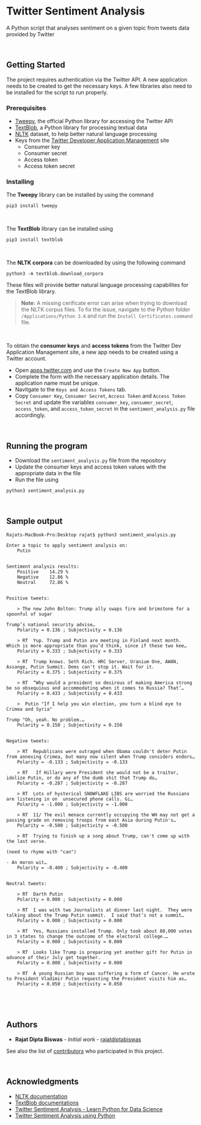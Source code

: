 # Twitter Sentiment Analysis
A Python script that analyses sentiment on a given topic from tweets data provided by Twitter

</br>

## Getting Started

The project requires authentication via the Twitter API. A new application needs to be created to get the necessary keys. A few libraries also need to be installed for the script to run properly.

### Prerequisites

* [Tweepy](http://www.tweepy.org), the official Python library for accessing the Twitter API
* [TextBlob](https://textblob.readthedocs.io/en/dev/), a Python library for processing textual data
* [NLTK](https://www.nltk.org) dataset, to help better natural language processing
* Keys from the [Twitter Developer Application Management](https://apps.twitter.com/) site
  - Consumer key
  - Consumer secret
  - Access token
  - Access token secret
  
### Installing

The **Tweepy** library can be installed by using the command
```
pip3 install tweepy
```  
</br>

The **TextBlob** library can be installed using
```
pip3 install textblob
```  
</br>

The **NLTK corpora** can be downloaded by using the following command
```
python3 -m textblob.download_corpora
```
These files will provide better natural language processing capabilites for the TextBlob library. 

> **Note:** A missing cerificate error can arise when trying to download the NLTK corpus files. To fix the issue, navigate to the Python folder `/Applications/Python 3.6` and run the `Install Certificates.command` file.

</br>

To obtain the **consumer keys** and **access tokens** from the Twitter Dev Application Management site, a new app needs to be created using a Twitter account.

* Open [apps.twitter.com](https://apps.twitter.com/) and use the `Create New App` button.
* Complete the form with the necessary application details. The application name must be unique.
* Navitgate to the `Keys and Access Tokens` tab.
* Copy `Consumer Key`, `Consumer Secret`, `Access Token` and `Access Token Secret` and update the variables `consumer_key`, `consumer_secret`, `access_token`, and `access_token_secret` in the `sentiment_analysis.py` file accordingly.

</br>

## Running the program

* Download the `sentiment_analysis.py` file from the repository
* Update the consumer keys and access token values with the appropriate data in the file
* Run the file using
```
python3 sentiment_analysis.py
```

</br>

## Sample output
```
Rajats-MacBook-Pro:Desktop rajat$ python3 sentiment_analysis.py 

Enter a topic to apply sentiment analysis on:
	Putin


Sentiment analysis results:
	Positive	14.29 %
	Negative	12.86 %
	Neutral 	72.86 %


Positive tweets:

	> The new John Bolton: Trump ally swaps fire and brimstone for a spoonful of sugar 

Trump’s national security advise… 
	Polarity = 0.136 ; Subjectivity = 0.136

	> RT  Yup. Trump and Putin are meeting in Finland next month. Which is more appropriate than you’d think, since if these two kee…
	Polarity = 0.333 ; Subjectivity = 0.333

	> RT  Trump knows. Seth Rich. HRC Server, Uranium One, AWAN, Assange, Putin Summit. Dems can't stop it. Wait for it.
	Polarity = 0.375 ; Subjectivity = 0.375

	> RT  “Why would a president so desirous of making America strong be so obsequious and accommodating when it comes to Russia? That’…
	Polarity = 0.433 ; Subjectivity = 0.433

	>  Putin "If I help you win election, you turn a blind eye to Crimea and Syria"

Trump "Oh, yeah. No problem.… 
	Polarity = 0.150 ; Subjectivity = 0.150


Negative tweets:

	> RT  Republicans were outraged when Obama couldn't deter Putin from annexing Crimea, but many now silent when Trump considers endors…
	Polarity = -0.133 ; Subjectivity = -0.133

	> RT   If Hillary were President she would not be a traitor, idolize Putin, or do any of the dumb shit that Trump do…
	Polarity = -0.287 ; Subjectivity = -0.287

	> RT  Lots of hysterical SNOWFLAKE LIBS are worried the Russians are listening in on  unsecured phone calls. Gi…
	Polarity = -1.000 ; Subjectivity = -1.000

	> RT  11/ The evil menace currently occupying the WH may not get a passing grade on removing troops from east Asia during Putin's…
	Polarity = -0.500 ; Subjectivity = -0.500

	> RT  Trying to finish up a song about Trump, can't come up with the last verse.

(need to rhyme with "can")

- An moron wit…
	Polarity = -0.400 ; Subjectivity = -0.400


Neutral tweets:

	> RT  Darth Putin 
	Polarity = 0.000 ; Subjectivity = 0.000

	> RT  I was with two Journalists at dinner last night.  They were talking about the Trump Putin summit.  I said that’s not a summit…
	Polarity = 0.000 ; Subjectivity = 0.000

	> RT  Yes, Russians installed Trump. Only took about 80,000 votes in 3 states to change the outcome of the electoral college.…
	Polarity = 0.000 ; Subjectivity = 0.000

	> RT  Looks like Trump is preparing yet another gift for Putin in advance of their July get together. 
	Polarity = 0.000 ; Subjectivity = 0.000

	> RT  A young Russian boy was suffering a form of Cancer. He wrote to President Vladimir Putin requesting the President visits him as…
	Polarity = 0.050 ; Subjectivity = 0.050
  
  
```

</br>

## Authors

* **Rajat Dipta Biswas** - *Initial work* - [rajatdiptabiswas](https://github.com/rajatdiptabiswas)

See also the list of [contributors](https://github.com/rajatdiptabiswas/twitter-sentiment-analysis/graphs/contributors) who participated in this project.

</br>

## Acknowledgments

* [NLTK documentation](https://www.nltk.org)
* [TextBlob documentations](https://textblob.readthedocs.io/en/dev/quickstart.html#sentiment-analysis)
* [Twitter Sentiment Analysis - Learn Python for Data Science](https://www.youtube.com/watch?v=o_OZdbCzHUA)
* [Twitter Sentiment Analysis using Python](https://www.geeksforgeeks.org/twitter-sentiment-analysis-using-python/)
